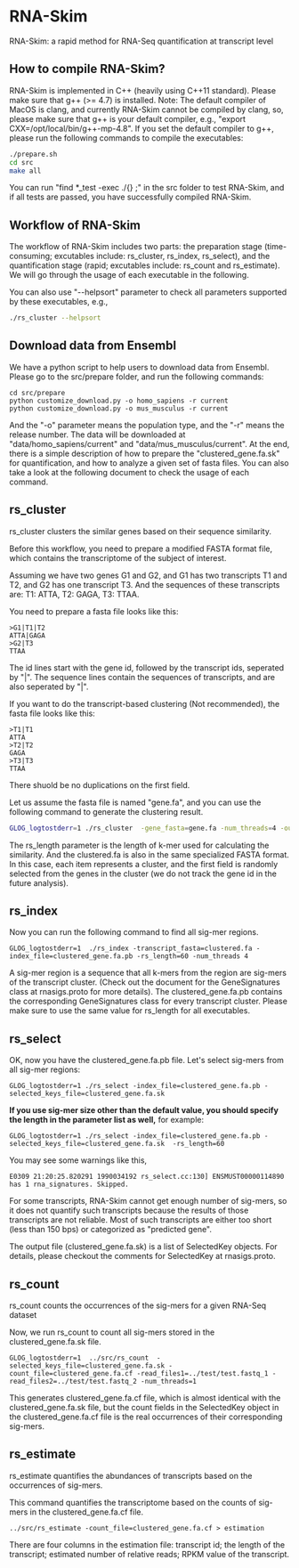 RNA-Skim
========

RNA-Skim: a rapid method for RNA-Seq quantification at transcript level


How to compile RNA-Skim?
------------------------

RNA-Skim is implemented in C++ (heavily using C++11 standard). Please make sure that g++ (>= 4.7) is installed. Note: The default compiler of MacOS is clang, and currently RNA-Skim cannot be compiled by clang, so, please make sure that g++ is your default compiler, e.g., "export CXX=/opt/local/bin/g++-mp-4.8". If you set the default compiler to g++, please run the following commands to compile the executables:


```bash
./prepare.sh
cd src
make all
```

You can run "find *_test  -exec ./{} \;" in the src folder to test RNA-Skim, and if all tests are passed, you have successfully compiled RNA-Skim.

Workflow of RNA-Skim
--------------------

The workflow of RNA-Skim includes two parts: the preparation stage (time-consuming; excutables include: rs\_cluster, rs\_index, rs\_select), and the quantification stage (rapid; excutables include: rs\_count and rs\_estimate). We will go through the usage of each executable in the following. 

You can also use "--helpsort" parameter to check all parameters supported by these executables, e.g.,

```bash
./rs_cluster --helpsort
```

Download data from Ensembl
--------------------------

We have a python script to help users to download data from Ensembl. Please go to the src/prepare folder, and run the following commands:

```
cd src/prepare
python customize_download.py -o homo_sapiens -r current
python customize_download.py -o mus_musculus -r current
```

And the "-o" parameter means the population type, and the "-r" means the release number. The data will be downloaded at "data/homo\_sapiens/current" and "data/mus\_musculus/current". At the end, there is a simple description of how to prepare the "clustered\_gene.fa.sk" for quantification, and how to analyze a given set of fasta files. You can also take a look at the following document to check the usage of each command.

rs_cluster
----------

rs_cluster clusters the similar genes based on their sequence similarity. 

Before this workflow, you need to prepare a modified FASTA format file, which contains the transcriptome of the subject of interest. 

Assuming we have two genes G1 and G2, and G1 has two transcripts T1 and T2, and G2 has one transcript T3. And the sequences of these transcripts are: T1: ATTA, T2: GAGA, T3: TTAA.

You need to prepare a fasta file looks like this:
```
>G1|T1|T2
ATTA|GAGA
>G2|T3
TTAA
```
The id lines start with the gene id, followed by the transcript ids, seperated by "|". The sequence lines contain the sequences of transcripts, and are also seperated by "|".

If you want to do the transcript-based clustering (Not recommended), the fasta file looks like this:
```
>T1|T1
ATTA
>T2|T2
GAGA
>T3|T3
TTAA
```

There shuold be no duplications on the first field. 

Let us assume the fasta file is named "gene.fa", and you can use the following command to generate the clustering result. 

```bash
GLOG_logtostderr=1 ./rs_cluster  -gene_fasta=gene.fa -num_threads=4 -output=clustered.fa -rs_length=60
```

The rs_length parameter is the length of k-mer used for calculating the similarity. 
And the clustered.fa is also in the same specialized FASTA format. In this case, each item represents a cluster, and the first field is randomly selected from the genes in the cluster (we do not track the gene id in the future analysis). 

rs_index
--------

Now you can run the following command to find all sig-mer regions.

```
GLOG_logtostderr=1  ./rs_index -transcript_fasta=clustered.fa -index_file=clustered_gene.fa.pb -rs_length=60 -num_threads 4
```
A sig-mer region is a sequence that all k-mers from the region are sig-mers of the transcript cluster. (Check out the document for the GeneSignatures class at rnasigs.proto for more details). The clustered\_gene.fa.pb contains the corresponding GeneSignatures class for every transcript cluster. Please make sure to use the same value for rs\_length for all executables. 

rs_select
---------

OK, now you have the clustered_gene.fa.pb file. Let's select sig-mers from all sig-mer regions:

```GLOG_logtostderr=1 ./rs_select -index_file=clustered_gene.fa.pb -selected_keys_file=clustered_gene.fa.sk```

**If you use sig-mer size other than the default value, you should specify the length in the parameter list as well,** for example:

```GLOG_logtostderr=1 ./rs_select -index_file=clustered_gene.fa.pb -selected_keys_file=clustered_gene.fa.sk  -rs_length=60```


You may see some warnings like this,

```E0309 21:20:25.820291 1990034192 rs_select.cc:130] ENSMUST00000114890 has 1 rna_signatures. Skipped.```

For some transcripts, RNA-Skim cannot get enough number of sig-mers, so it does not quantify such transcripts because the results of those transcripts are not reliable. Most of such transcripts are either too short (less than 150 bps) or categorized as "predicted gene".

The output file (clustered_gene.fa.sk) is a list of SelectedKey objects. For details, please checkout the comments for SelectedKey at rnasigs.proto.

rs_count
--------

rs_count counts the occurrences of the sig-mers for a given RNA-Seq dataset

Now, we run rs\_count to count all sig-mers stored in the clustered_gene.fa.sk file.

```
GLOG_logtostderr=1  ../src/rs_count  -selected_keys_file=clustered_gene.fa.sk -count_file=clustered_gene.fa.cf -read_files1=../test/test.fastq_1 -read_files2=../test/test.fastq_2 -num_threads=1
```

This generates clustered\_gene.fa.cf file, which is almost identical with the clustered\_gene.fa.sk file, but the count fields in the SelectedKey object in the clustered_gene.fa.cf file is the real occurrences of their corresponding sig-mers.

rs_estimate
-----------

rs_estimate quantifies the abundances of transcripts based on the occurrences of sig-mers.

This command quantifies the transcriptome based on the counts of sig-mers in the clustered_gene.fa.cf file.
```
../src/rs_estimate -count_file=clustered_gene.fa.cf > estimation
```

There are four columns in the estimation file: transcript id; the length of the transcript; estimated number of relative reads; RPKM value of the transcript.

